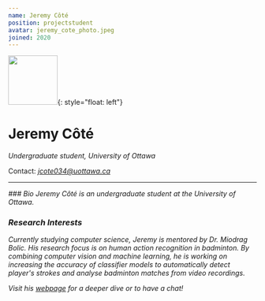 ```yaml
---
name: Jeremy Côté
position: projectstudent
avatar: jeremy_cote_photo.jpeg
joined: 2020
---
```



<img width="100" src="{{site.baseurl}}/images/people/{{page.avatar}}" data-action="zoom">{: style="float: left"}
# Jeremy Côté

_Undergraduate student, University of Ottawa_<br>


Contact: 
<i class="fa fa-envelope-o"> jcote034@uottawa.ca<br>

<hr>
### Bio
Jeremy Côté is an undergraduate student at the University of Ottawa.

### Research Interests
Currently studying computer science, Jeremy is mentored by Dr. Miodrag Bolic. His research focus is on human action recognition in badminton. By combining computer vision and machine learning, he is working on increasing the accuracy of classifier models to automatically detect player's strokes and analyse badminton matches from video recordings.

Visit his [webpage](https://jeremycote.github.io/Portfolio/) for a deeper dive or to have a chat!
